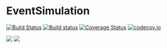 # EventSimulation

[![Build Status](https://travis-ci.org/bkamins/EventSimulation.jl.svg?branch=master)](https://travis-ci.org/bkamins/EventSimulation.jl)
[![Build status](https://ci.appveyor.com/api/projects/status/t6wdg7i0lnxcgivc?svg=true)](https://ci.appveyor.com/project/bkamins/eventsimulation-jl)
[![Coverage Status](https://coveralls.io/repos/bkamins/EventSimulation.jl/badge.svg?branch=master&service=github)](https://coveralls.io/github/bkamins/EventSimulation.jl?branch=master)
[![codecov.io](http://codecov.io/github/bkamins/EventSimulation.jl/coverage.svg?branch=master)](http://codecov.io/github/bkamins/EventSimulation.jl?branch=master)

[![](https://img.shields.io/badge/docs-stable-blue.svg)](https://bkamins.github.io/EventSimulation.jl/stable)
[![](https://img.shields.io/badge/docs-latest-blue.svg)](https://bkamins.github.io/EventSimulation.jl/latest)

